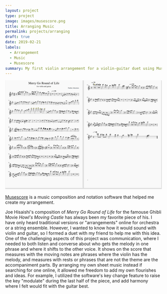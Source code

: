 ```yaml
---
layout: project
type: project
image: images/musescore.png
title: Arranging Music
permalink: projects/arranging
draft: true
date: 2019-02-21
labels:
  - Arrangement
  - Music 
  - Musescore
summary: My first violin arrangement for a violin-guitar duet using Musescore
---
```


<img class="ui image" src="/images/arrange-music.png">

[Musescore](https://musescore.org/en) is a music composition and notation software that helped me create my arrangement.

Joe Hisaishi's composition of _Merry Go Round of Life_ for the famouse Ghibli Movie _Howl's Moving Castle_ has always been my favorite piece of his. I have only heard traditional versions or "arrangements" online for orchestra or a string ensemble. However, I wanted to know how it would sound with violin and guitar, so I formed a duet with my friend to help me with this idea. One of the challenging aspects of this project was communication, where I needed to both listen and converse about who gets the melody in one phrase and where it shifts to the other voice. It shows on the score that measures with the moving notes are phrases where the violin has the melody, and measures with rests or phrases that are not the theme are the accompaniment parts. By arranging my own sheet music instead if searching for one online, it allowed me freedom to add my own flourishes and ideas. For example, I utilized the software's key change feature to raise the key "modulate" during the last half of the piece, and add harmony where I felt would fit with the guitar best.
